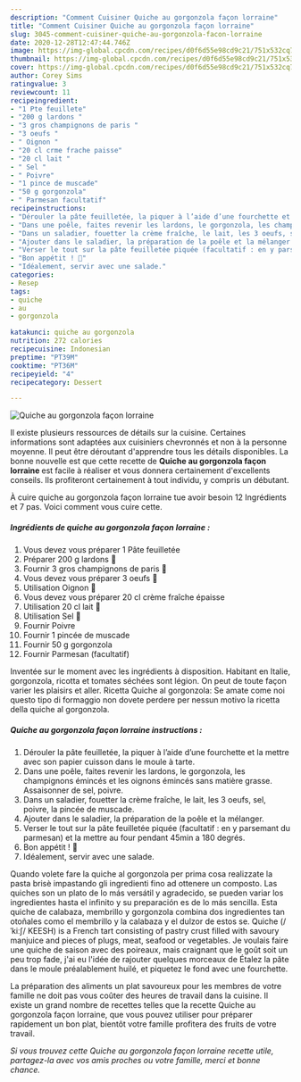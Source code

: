 ```yaml
---
description: "Comment Cuisiner Quiche au gorgonzola façon lorraine"
title: "Comment Cuisiner Quiche au gorgonzola façon lorraine"
slug: 3045-comment-cuisiner-quiche-au-gorgonzola-facon-lorraine
date: 2020-12-28T12:47:44.746Z
image: https://img-global.cpcdn.com/recipes/d0f6d55e98cd9c21/751x532cq70/quiche-au-gorgonzola-facon-lorraine-photo-principale-de-la-recette.jpg
thumbnail: https://img-global.cpcdn.com/recipes/d0f6d55e98cd9c21/751x532cq70/quiche-au-gorgonzola-facon-lorraine-photo-principale-de-la-recette.jpg
cover: https://img-global.cpcdn.com/recipes/d0f6d55e98cd9c21/751x532cq70/quiche-au-gorgonzola-facon-lorraine-photo-principale-de-la-recette.jpg
author: Corey Sims
ratingvalue: 3
reviewcount: 11
recipeingredient:
- "1 Pte feuillete"
- "200 g lardons "
- "3 gros champignons de paris "
- "3 oeufs "
- " Oignon "
- "20 cl crme frache paisse"
- "20 cl lait "
- " Sel "
- " Poivre"
- "1 pince de muscade"
- "50 g gorgonzola"
- " Parmesan facultatif"
recipeinstructions:
- "Dérouler la pâte feuilletée, la piquer à l’aide d’une fourchette et la mettre avec son papier cuisson dans le moule à tarte."
- "Dans une poêle, faites revenir les lardons, le gorgonzola, les champignons émincés et les oignons émincés sans matière grasse. Assaisonner de sel, poivre."
- "Dans un saladier, fouetter la crème fraîche, le lait, les 3 oeufs, sel, poivre, la pincée de muscade."
- "Ajouter dans le saladier, la préparation de la poêle et la mélanger."
- "Verser le tout sur la pâte feuilletée piquée (facultatif : en y parsemant du parmesan) et la mettre au four pendant 45min a 180 degrés."
- "Bon appétit ! 🤤"
- "Idéalement, servir avec une salade."
categories:
- Resep
tags:
- quiche
- au
- gorgonzola

katakunci: quiche au gorgonzola 
nutrition: 272 calories
recipecuisine: Indonesian
preptime: "PT39M"
cooktime: "PT36M"
recipeyield: "4"
recipecategory: Dessert

---
```



![Quiche au gorgonzola façon lorraine](https://img-global.cpcdn.com/recipes/d0f6d55e98cd9c21/751x532cq70/quiche-au-gorgonzola-facon-lorraine-photo-principale-de-la-recette.jpg)

Il existe plusieurs ressources de détails sur la cuisine. Certaines informations sont adaptées aux cuisiniers chevronnés et non à la personne moyenne. Il peut être déroutant d'apprendre tous les détails disponibles. La bonne nouvelle est que cette recette de <strong> Quiche au gorgonzola façon lorraine </strong> est facile à réaliser et vous donnera certainement d'excellents conseils. Ils profiteront certainement à tout individu, y compris un débutant.

<!--inarticleads1-->

À cuire quiche au gorgonzola façon lorraine tue avoir besoin 12 Ingrédients et 7 pas. Voici comment vous cuire cette.

##### Ingrédients de quiche au gorgonzola façon lorraine :

1. Vous devez vous préparer 1 Pâte feuilletée
1. Préparer 200 g lardons 🥓
1. Fournir 3 gros champignons de paris 🍄
1. Vous devez vous préparer 3 oeufs 🥚
1. Utilisation  Oignon 🧅
1. Vous devez vous préparer 20 cl crème fraîche épaisse
1. Utilisation 20 cl lait 🥛
1. Utilisation  Sel 🧂
1. Fournir  Poivre
1. Fournir 1 pincée de muscade
1. Fournir 50 g gorgonzola
1. Fournir  Parmesan (facultatif)


Inventée sur le moment avec les ingrédients à disposition. Habitant en Italie, gorgonzola, ricotta et tomates séchées sont légion. On peut de toute façon varier les plaisirs et aller. Ricetta Quiche al gorgonzola: Se amate come noi questo tipo di formaggio non dovete perdere per nessun motivo la ricetta della quiche al gorgonzola. 

<!--inarticleads2-->

##### Quiche au gorgonzola façon lorraine instructions :

1. Dérouler la pâte feuilletée, la piquer à l’aide d’une fourchette et la mettre avec son papier cuisson dans le moule à tarte.
1. Dans une poêle, faites revenir les lardons, le gorgonzola, les champignons émincés et les oignons émincés sans matière grasse. Assaisonner de sel, poivre.
1. Dans un saladier, fouetter la crème fraîche, le lait, les 3 oeufs, sel, poivre, la pincée de muscade.
1. Ajouter dans le saladier, la préparation de la poêle et la mélanger.
1. Verser le tout sur la pâte feuilletée piquée (facultatif : en y parsemant du parmesan) et la mettre au four pendant 45min a 180 degrés.
1. Bon appétit ! 🤤
1. Idéalement, servir avec une salade.


Quando volete fare la quiche al gorgonzola per prima cosa realizzate la pasta brisè impastando gli ingredienti fino ad ottenere un composto. Las quiches son un plato de lo más versátil y agradecido, se pueden variar los ingredientes hasta el infinito y su preparación es de lo más sencilla. Esta quiche de calabaza, membrillo y gorgonzola combina dos ingredientes tan otoñales como el membrillo y la calabaza y el dulzor de estos se. Quiche (/ˈkiːʃ/ KEESH) is a French tart consisting of pastry crust filled with savoury manjuice and pieces of plugs, meat, seafood or vegetables. Je voulais faire une quiche de saison avec des poireaux, mais craignant que le goût soit un peu trop fade, j&#39;ai eu l&#39;idée de rajouter quelques morceaux de Étalez la pâte dans le moule préalablement huilé, et piquetez le fond avec une fourchette. 

<!--inarticleads1-->

<p>
La préparation des aliments un plat savoureux pour les membres de votre famille ne doit pas vous coûter des heures de travail dans la cuisine. Il existe un grand nombre de recettes telles que la recette Quiche au gorgonzola façon lorraine, que vous pouvez utiliser pour préparer rapidement un bon plat, bientôt votre famille profitera des fruits de votre travail.
</p>

<p>
<i>Si vous trouvez cette Quiche au gorgonzola façon lorraine recette utile, partagez-la avec vos amis proches ou votre famille, merci et bonne chance.</i>
</p>
